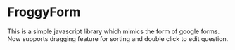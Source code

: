 FroggyForm
==========

This is a simple javascript library which mimics the form of google forms. Now supports dragging feature for sorting and double click to edit question.
